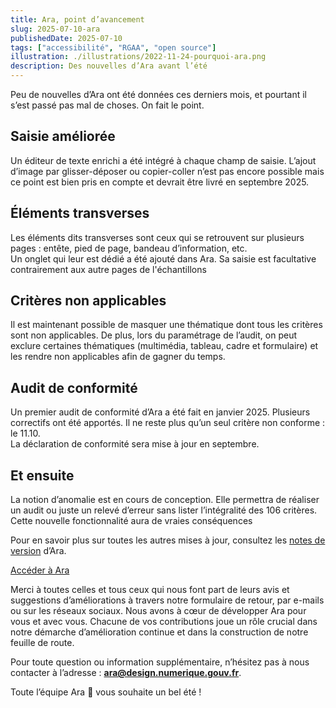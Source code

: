 ```yaml
---
title: Ara, point d’avancement 
slug: 2025-07-10-ara
publishedDate: 2025-07-10
tags: ["accessibilité", "RGAA", "open source"]
illustration: ./illustrations/2022-11-24-pourquoi-ara.png
description: Des nouvelles d’Ara avant l’été
---
```


<p class="fr-text--lead">Peu de nouvelles d’Ara ont été données ces derniers mois, et pourtant il s’est passé pas mal de choses. On fait le point.</p>
 
<h2 class="fr-mt-4w fr-mb-1w fr-h5">Saisie améliorée</h2> 
Un éditeur de texte enrichi a été intégré à chaque champ de saisie. L’ajout d’image par glisser-déposer ou copier-coller n’est pas encore possible mais ce point est bien pris en compte et devrait être livré en septembre 2025.

<h2 class="fr-mt-4w fr-mb-1w fr-h5">Éléments transverses</h2> 
Les éléments dits transverses sont ceux qui se retrouvent sur plusieurs pages : entête, pied de page, bandeau d’information, etc.<br>
Un onglet qui leur est dédié a été ajouté dans Ara. Sa saisie est facultative contrairement aux autre pages de l'échantillons

<h2 class="fr-mt-4w fr-mb-1w fr-h5">Critères non applicables</h2> 
Il est maintenant possible de masquer une thématique dont tous les critères sont non applicables. De plus, lors du paramétrage de l’audit, on peut exclure certaines thématiques (multimédia, tableau, cadre et formulaire) et les rendre non applicables afin de gagner du temps.

<h2 class="fr-mt-4w fr-mb-1w fr-h5">Audit de conformité</h2> 
Un premier audit de conformité d’Ara a été fait en janvier 2025. Plusieurs correctifs ont été apportés. Il ne reste plus qu’un seul critère non conforme : le 11.10.<br>
La déclaration de conformité sera mise à jour en septembre.

<h2 class="fr-mt-4w fr-mb-1w fr-h5">Et ensuite</h2> 

La notion d’anomalie est en cours de conception. Elle permettra de réaliser un audit ou juste un relevé d’erreur sans lister l’intégralité des 106 critères. Cette nouvelle fonctionnalité aura de vraies conséquences


<p class="fr-mt-4w">Pour en savoir plus sur toutes les autres mises à jour, consultez les <a href="https://ara.numerique.gouv.fr/notes-de-versions" rel="noopener noreferrer" target="_blank"  title="notes de version - nouvelle fenêtre">notes de version</a> d’Ara.</p>


<div class="fr-container fr-my-4w">
<div class="fr-grid-row fr-grid-row--center">
<a class="fr-btn" target="_blank" rel="noopener noreferrer" title="Accéder à Ara - nouvelle fenêtre" href="https://ara.numerique.gouv.fr">Accéder à Ara</a>
</div>
</div>  

Merci à toutes celles et tous ceux qui nous font part de leurs avis et suggestions d’améliorations à travers notre formulaire de retour, par e-mails ou sur les réseaux sociaux. Nous avons à cœur de développer Ara pour vous et avec vous. Chacune de vos contributions joue un rôle crucial dans notre démarche d’amélioration continue et dans la construction de notre feuille de route.

Pour toute question ou information supplémentaire, n’hésitez pas à nous contacter à l’adresse&nbsp;: **ara@design.numerique.gouv.fr**.


Toute l’équipe Ara <span aria-hidden="true">🦜</span> vous souhaite un bel été !
